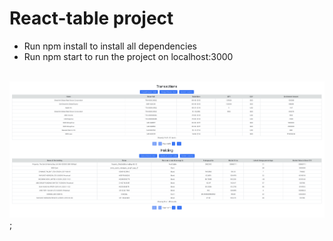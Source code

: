 # React-table project

- Run npm install to install all dependencies
- Run npm start to run the project on localhost:3000
  <br>
  <br>

![alt text](./img.png);
